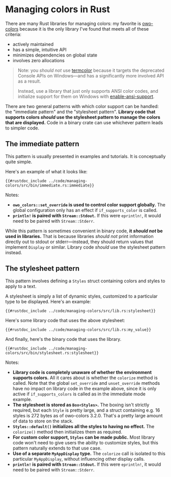 # Managing colors in Rust

There are many Rust libraries for managing colors: my favorite is [owo-colors](https://crates.io/crates/owo-colors) because it is the only library I've found that meets all of these criteria:
* actively maintained
* has a simple, intuitive API
* minimizes dependencies on global state
* involves zero allocations

> Note: you *should not* use [termcolor](https://docs.rs/termcolor/latest/termcolor/) because it targets the deprecated Console APIs on Windows—and has a significantly more involved API as a result.
>
> Instead, use a library that just only supports ANSI color codes, and initialize support for them on Windows with [enable-ansi-support](https://crates.io/crates/enable-ansi-support).

There are two general patterns with which color support can be handled: the "immediate pattern" and the "stylesheet pattern". **Library code that supports colors *should* use the stylesheet pattern to manage the colors that are displayed.** Code in a binary crate can use whichever pattern leads to simpler code.

## The immediate pattern

This pattern is usually presented in examples and tutorials. It is conceptually quite simple.

Here's an example of what it looks like:

```rust,noplaypen
{{#rustdoc_include ../code/managing-colors/src/bin/immediate.rs:immediate}}
```

Notes:
* **`owo_colors::set_override` is used to control color support globally.** The global configuration only has an effect if `if_supports_color` is called.
* **`println!` is paired with `Stream::Stdout`.** If this were `eprintln!`, it would need to be paired with `Stream::Stderr`.

While this pattern is sometimes convenient in binary code, **it *should not* be used in libraries.** That is because libraries *should not* print information directly out to stdout or stderr—instead, they should return values that implement `Display` or similar. Library code *should* use the stylesheet pattern instead.

## The stylesheet pattern

This pattern involves defining a `Styles` struct containing colors and styles to apply to a text.

A stylesheet is simply a list of dynamic styles, customized to a particular type to be displayed. Here's an example:

```rust,noplaypen
{{#rustdoc_include ../code/managing-colors/src/lib.rs:stylesheet}}
```

Here's some library code that uses the above stylesheet:

```rust,noplaypen
{{#rustdoc_include ../code/managing-colors/src/lib.rs:my_value}}
```

And finally, here's the binary code that uses the library.

```rust,noplaypen
{{#rustdoc_include ../code/managing-colors/src/bin/stylesheet.rs:stylesheet}}
```

Notes:
* **Library code is completely unaware of whether the environment supports colors.** All it cares about is whether the `colorize` method is called. Note that the global `set_override` and `unset_override` methods have no impact on library code in the example above, since it is only active if `if_supports_colors` is called as in the immediate mode example.
* **The stylesheet is stored as `Box<Styles>`.** The boxing isn't strictly required, but each `Style` is pretty large, and a struct containing e.g. 16 styles is 272 bytes as of owo-colors 3.2.0. That's a pretty large amount of data to store on the stack.
* **`Styles::default()` initializes all the styles to having no effect.** The `colorize()` method then initializes them as required.
* **For custom color support, `Styles` can be made public.** Most library code won't need to give users the ability to customize styles, but this pattern naturally extends to that use case.
* **Use of a separate `MyAppDisplay` type.** The `colorize` call is isolated to this particular `MyAppDisplay`, without influencing other display calls.
* **`println!` is paired with `Stream::Stdout`.** If this were `eprintln!`, it would need to be paired with `Stream::Stderr`.

